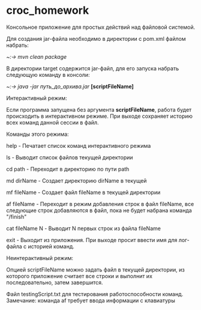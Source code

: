 # croc_homework

Консольное приложение для простых действий над файловой системой.

Для создания jar-файла необходимо в директории с pom.xml файлом набрать:

*~:-> mvn clean package*

В директории target содержится jar-файл, для его запуска набрать следующую команду в консоли:
 
 *~:-> java -jar путь_до_архива.jar* **[scriptFileName]**

Интерактивный режим:

Если программа запущена без аргумента **scriptFileName**, работа будет происходить в интерактивном режиме. При выходе сохраняет историю всех команд данной сессии в файл.

Команды этого режима:

help -          Печатает список команд интерактивного режима    

ls -            Выводит список файлов текущей директории

cd path -       Переходит в директорию по пути path

md dirName -        Создает директорию dirName в текущей     

mf fileName -       Создает файл fileName в текущей директории   

af fileName -       Переходит в режим добавления строк в файл fileName, все следующие строк добавляются в файл, пока не будет набрана команда "/finish"             

cat fileName N -    Выводит N первых строк из файла fileName

exit -           Выходит из приложения. При выходе просит ввести имя для лог-файла с историей команд.
   

Неинтерактивный режим:

Опцией scriptFileName можно задать файл в текущей директории, из которого приложение считает все строки 
и выполнит их последовательно, затем завершится.

Файл testingScript.txt для тестирования работоспособности команд. Замечание: команда af требует ввода информации с клавиатуры